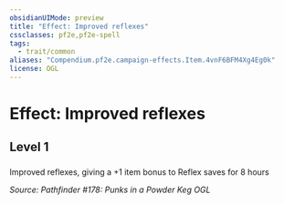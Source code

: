 ```yaml
---
obsidianUIMode: preview
title: "Effect: Improved reflexes"
cssclasses: pf2e,pf2e-spell
tags:
  - trait/common
aliases: "Compendium.pf2e.campaign-effects.Item.4vnF6BFM4Xg4Eg0k"
license: OGL
---
```

# Effect: Improved reflexes
## Level 1
### 






Improved reflexes, giving a +1 item bonus to Reflex saves for 8 hours

*Source: Pathfinder #178: Punks in a Powder Keg*
*OGL*